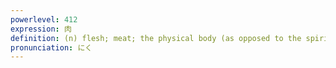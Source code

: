 ```yaml
---
powerlevel: 412
expression: 肉
definition: (n) flesh; meat; the physical body (as opposed to the spirit); thickness; ink pad; (P)
pronunciation: にく
---
```

